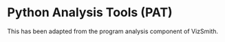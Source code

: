 # Python Analysis Tools (PAT)

This has been adapted from the program analysis component of VizSmith.
